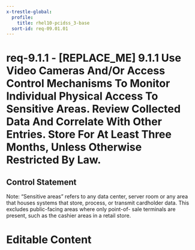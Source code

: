 ```yaml
---
x-trestle-global:
  profile:
    title: rhel10-pcidss_3-base
  sort-id: req-09.01.01
---
```


# req-9.1.1 - \[REPLACE_ME\] 9.1.1 Use Video Cameras And/Or Access Control Mechanisms To Monitor Individual Physical Access To Sensitive Areas. Review Collected Data And Correlate With Other Entries. Store For At Least Three Months, Unless Otherwise Restricted By Law.

## Control Statement

Note: “Sensitive areas” refers to any
data center, server room or any area that houses systems that store, process, or transmit cardholder data. This excludes public-facing areas where only point-of- sale terminals are present, such as the cashier areas in a retail store.

# Editable Content

<!-- Make additions and edits below -->
<!-- The above represents the contents of the control as received by the profile, prior to additions. -->
<!-- If the profile makes additions to the control, they will appear below. -->
<!-- The above markdown may not be edited but you may edit the content below, and/or introduce new additions to be made by the profile. -->
<!-- If there is a yaml header at the top, parameter values may be edited. Use --set-parameters to incorporate the changes during assembly. -->
<!-- The content here will then replace what is in the profile for this control, after running profile-assemble. -->
<!-- The current profile has no added parts for this control, but you may add new ones here. -->
<!-- Each addition must have a heading either of the form ## Control my_addition_name -->
<!-- or ## Part a. (where the a. refers to one of the control statement labels.) -->
<!-- "## Control" parts are new parts added after the statement part. -->
<!-- "## Part" parts are new parts added into the top-level statement part with that label. -->
<!-- Subparts may be added with nested hash levels of the form ### My Subpart Name -->
<!-- underneath the parent ## Control or ## Part being added -->
<!-- See https://oscal-compass.github.io/compliance-trestle/tutorials/ssp_profile_catalog_authoring/ssp_profile_catalog_authoring for guidance. -->

